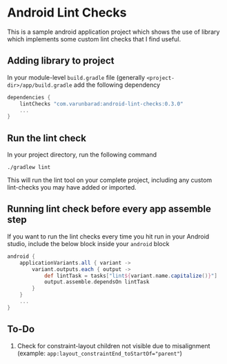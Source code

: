 # Android Lint Checks

This is a sample android application project which shows the use of library which implements some custom lint checks that I find useful.

## Adding library to project

In your module-level `build.gradle` file (generally `<project-dir>/app/build.gradle` add the following dependency

```groovy
dependencies {
    lintChecks "com.varunbarad:android-lint-checks:0.3.0"
    ...
}
```

## Run the lint check

In your project directory, run the following command

```shell
./gradlew lint
```

This will run the lint tool on your complete project, including any custom lint-checks you may have added or imported.

## Running lint check before every app assemble step

If you want to run the lint checks every time you hit run in your Android studio, include the below block inside your `android` block

```groovy
android {
    applicationVariants.all { variant ->
        variant.outputs.each { output ->
            def lintTask = tasks["lint${variant.name.capitalize()}"]
            output.assemble.dependsOn lintTask
        }
    }
    ...
}
```
## To-Do

1. Check for constraint-layout children not visible due to misalignment (example: `app:layout_constraintEnd_toStartOf="parent"`)
